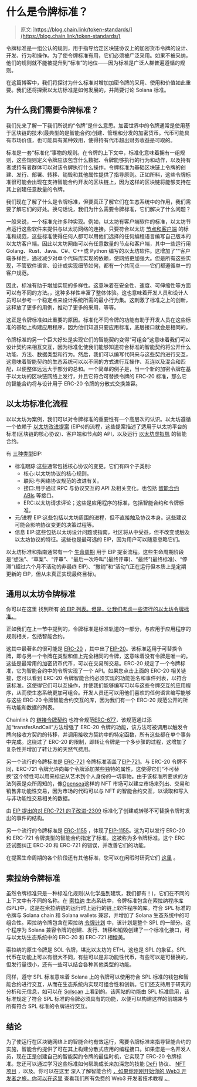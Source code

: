 # 什么是令牌标准？

> 原文:[https://blog.chain.link/token-standards/](https://blog.chain.link/token-standards/)

令牌标准是一组公认的规则，用于指导给定区块链协议上的加密货币令牌的设计、开发、行为和操作。为了使令牌标准有用，它们必须被广泛采用。如果不被采纳，他们的规则就不能被提升到“标准”的地位——因为标准是广泛人群普遍遵循的规则。

在这篇博客中，我们将探讨为什么标准对增加加密令牌的采用、使用和价值如此重要。我们还将探索以太坊标准是如何发展的，并简要讨论 Solana 标准。

## 为什么我们需要令牌标准？

我们先来了解一下我们所说的“令牌”是什么意思。加密世界中的令牌通常是使用基于区块链的技术(最典型的是智能合约)创建、管理和分发的加密货币。代币可能具有市场价值，也可能具有某种效用，使得持有代币超出财务收益是可取的。

标准是一套“标准化”事物的规则。在令牌的上下文中，标准化意味着拥有一组规则，这些规则定义令牌应该包含什么数据、令牌能够执行的行为和动作，以及持有者或持有者群体可以对该令牌执行什么操作。令牌标准为基础区块链上令牌的创建、发行、部署、转移、销毁和其他属性提供了指导原则。正如所料，这些令牌标准很可能会出现在支持智能合约开发的区块链上，因为这样的区块链将能够支持在其上创建任意数量的令牌。

我们现在了解了什么是令牌标准，但要真正了解它们在生态系统中的作用，我们需要了解它们的好处。换句话说，我们为什么需要令牌标准，它们解决了什么问题？

一般来说，一个标准允许多种实现。例如，以太坊有客户端软件的标准，以太坊节点运行这些软件来提供与以太坊网络的连接。只要符合以太坊 [节点和客户端](https://ethereum.org/en/developers/docs/nodes-and-clients/) 的标准和规范，这些标准使得任何人都可以用他们选择的任何编程语言编写自己版本的以太坊客户端。因此以太坊网络可以有任意数量的节点和客户端，其中一些运行用 Golang、Rust、Java、C#、C++或 Python 编写的以太坊软件。这增加了"[](https://ethereum.org/en/developers/docs/nodes-and-clients/client-diversity/)"客户端多样性，通过减少对单个代码库实现的依赖，使网络更加强大。但是所有这些实现，不管软件语言、设计或实现细节如何，都有一个共同点——它们都遵循单一的客户规范。

因此，标准有助于增加实现的多样性。这意味着在安全性、速度、可伸缩性等方面可以有不同的方法。，这种多样性丰富了整体体验。这也意味着开发人员和设计人员可以参考一个稳定点来设计系统所需的最小行为集。这刺激了标准之上的创新，这释放了更多的用例，推动了更多的采用，等等。

这正是令牌标准如此重要的原因。标准化不同令牌的功能有助于开发人员在这些标准的基础上构建应用程序，因为他们知道只要应用标准，底层接口就会是相同的。

令牌标准的另一个巨大好处是实现它们的智能契约变得“可组合”这意味着我们可以设计契约来相互交互，因为标准化使我们能够知道符合标准的智能契约将公开什么功能、方法、数据类型和行为。然后，我们可以编写代码来与这些契约进行交互，这意味着智能契约的生态系统可以以不同的方式进行互操作、互连以及混合和匹配，以便整体远远大于部分的总和。一个简单的例子是，当一个新的加密令牌在基于以太坊的区块链网络上发行，并且它符合可替换令牌的 ERC-20 标准，那么它的智能合约将与设计用于 ERC-20 令牌的分散式交换兼容。

## 以太坊标准化流程

以以太坊为案例，我们可以对令牌标准的重要性有一个高层次的认识。以太坊遵循一个依赖于 [以太坊改进提案](https://eips.ethereum.org/) (EIPs)的流程，这些提案描述了适用于以太坊平台的标准(区块链的核心协议)、客户端和节点的 API，以及运行 [以太坊虚拟机](https://ethereum.org/en/developers/docs/evm/) 的智能合约。

有 [三种类型](https://github.com/ethereum/EIPs/blob/master/EIPS/eip-1.md#eip-types)EIP:

*   标准跟踪:这些通常包括核心协议的变更。它们有四个子类别:
    *   核心:以太坊协议的核心规则。
    *   联网:与网络协议规范的改进有关。
    *   接口:用于通过 RPC 与协议交互的 API 及相关变化，也包括 [智能合约 ABIs](https://blog.chain.link/what-are-abi-and-bytecode-in-solidity/) 等接口。
    *   ERC:以太坊请求评论；这些是应用程序的标准，包括智能合约和令牌标准。
*   元/进程 EIP:这些包括以太坊周围的进程，但不直接触及协议本身。这些建议可能会影响协议变更的决策过程等。
*   信息 EIP:这些包括以太坊设计问题或指南，社区将从中受益，但不改变或触及以太坊协议的特征。这些也是最可选的 EIP，因为用户可以随意忽略它们。

以太坊标准和指南通常有一个 [生命周期](https://eips.ethereum.org/) 用于 EIP 提案流程。这些生命周期阶段是“想法”、“草案”、“评审”、“最后一次呼叫”(最终评审)、“最终”(最终标准)、“停滞”(超过六个月不活动的非最终 EIP)、“撤销”和“活动”(正在运行但本质上是定期更新的 EIP，但从未真正实现最终目标)。

## 通用以太坊令牌标准

你可以在这里 找到所有 [的 EIP 列表。但是，让我们考虑一些流行的以太坊令牌标准。](https://eips.ethereum.org/)

正如我们在上一节中提到的，令牌标准是标准轨道的一部分，与应用于应用程序的规则相关，包括智能合约。

这其中最著名的很可能是 [ERC-20](https://ethereum.org/en/developers/docs/standards/tokens/erc-20/) ，其中出了[EIP-20](https://eips.ethereum.org/EIPS/eip-20)。该标准适用于可替换令牌，即与另一个令牌在类型和值上完全相同的令牌，这意味着没有令牌是唯一的。这些是最常用的加密货币代币，可以在交易所交易。ERC-20 规定了一个令牌标准，它为智能合约中的令牌实现了一个 API。如果您点击上面的 ERC-20 相关链接，您可以看到 ERC-20 令牌智能合约必须实现的功能签名和事件列表，以符合该标准。这使得它们可以互操作，并使我们能够编写可以与这些令牌交互的应用程序，从而使生态系统更加可组合。开发人员还可以用他们喜欢的任何语言编写能够与这些 ERC-20 令牌智能合约交互的库，因为我们有一个 ERC-20 规范公开的所有功能和数据的列表。

Chainlink 的 [链接令牌契约](https://docs.chain.link/docs/link-token-contracts/) 也符合规范[ERC-677](https://github.com/ethereum/EIPs/issues/677)，该规范通过添加“transferAndCall”方法增强了 ERC-20 令牌的功能，该方法可被调用以触发令牌向接收方契约的转移，并调用接收方契约中的特定函数，所有这些都在单个事务中完成。这绕过了 ERC-20 的限制，即转让令牌是一个多步骤的过程，这增加了复杂性并增加了转让方的天然气费用。

另一个流行的令牌标准是 [ERC-721](https://ethereum.org/en/developers/docs/standards/tokens/erc-721/) 令牌标准涵盖了[EIP-721](https://eips.ethereum.org/EIPS/eip-721)。与 ERC-20 令牌不同，ERC-721 令牌允许向每个令牌添加某些独特的属性，这使得它们“不可替换”这个特性可以用来标记从艺术到个人身份的一切事物。由于该标准所要求的方法列表是众所周知的，像[Opensea](http://opensea.io)这样的 NFT 市场可以建立市场来列出、交易和销售非功能性交易，因为市场的代码可以与 NFT 的智能合约交互，以读取和写入与非功能性交易相关的数据。

由 [EIP 提出的对 ERC-721 的子改进-2309](https://eips.ethereum.org/EIPS/eip-2309) 标准化了创建或转移不可替换令牌时发出的事件的结构。

另一个流行的令牌标准是 [ERC-1155](https://ethereum.org/en/developers/docs/standards/tokens/erc-1155/) ，体现了[EIP-1155](https://eips.ethereum.org/EIPS/eip-1155)。这为可以发行 ERC-20 和 ERC-721 令牌类型的智能合约指定了标准。这被称为多令牌标准。这个 ERC 还试图纠正 ERC-20 和 ERC-721 的错误，并改善它们的功能。

在提案生命周期的各个阶段还有其他标准，您可以在闲暇时研究它们 [这里](https://eips.ethereum.org/) 。

## 索拉纳令牌标准

虽然令牌标准只是一种标准化规则(从化学品到建筑，我们都有！)，它们在不同的上下文中有不同的名称。在 [索拉纳](https://solana.com/) 生态系统中，令牌标准包含在索拉纳程序库(SPL)中，这是在索拉纳链的运行时上运行的链上软件程序的库。符合 SPL 标准的令牌与 Solana chain 和 Solana wallets 兼容，并增加了 Solana 生态系统中的可组合性。索拉纳令牌包含在索拉纳 [令牌计划](https://spl.solana.com/token) 中，该计划是整个 SPL 的一部分。这个程序为 Solana 兼容令牌的创建、发行、转移和销毁创建了一个标准化接口，可与以太坊生态系统中的 ERC-20 和 ERC-721 相媲美。

索拉纳的原生令牌是 SOL 令牌，堪比以太坊的 ETH。这也是 SPL 的象征。SPL 代币在功能上可以有很大不同，有些可以是非功能性代币，有些可以是可替换的，但发行量很小，还有一些可以结合各种其他类型的功能。

同样，遵守 SPL 标准意味着 Solana 上的令牌可以使用符合 SPL 标准的钱包和智能合约进行交互，从而在生态系统内实现可组合性和创新。它们还支持用于研究的分析和元信息，如可以在 [Solscan](https://solscan.io/tokens) 上看到的。该网站的功能由 SPL 标准启用，该标准规定了符合 SPL 标准的令牌必须具有的功能，以便可以构建这样的前端来与所有符合 SPL 标准的令牌进行交互。

## 结论

为了使运行在区块链网络上的智能合约有效运行，需要令牌标准来指导智能合约的实施，智能合约提供了可在其上构建分散式应用的编程接口。如果您是一名开发人员，现在正是创建自己的智能契约令牌[](https://blog.chain.link/how-to-create-an-erc-20-token-on-polygon/)的最佳时机，它实现了 ERC-20 令牌标准。您还可以通过学习这些标准如何帮助成长来加深您的技能 [DeFi](https://chain.link/education/defi) 协议、 [NFT 项目](https://chain.link/education/nfts) ，以及[](https://chain.link/education/metaverse)。你可以在这里 深入了解智能合约 [，如果你刚刚开始你的 Web3 开发者之旅，你可以在这里](https://chain.link/education/smart-contracts) 查看我们所有免费的 Web3 开发者技术教程 [。](http://blockchain.education)